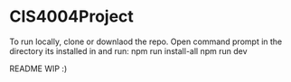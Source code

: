 # CIS4004Project
To run locally, clone or downlaod the repo. Open command prompt in the directory its installed in and run:
npm run install-all
npm run dev

README WIP :)
